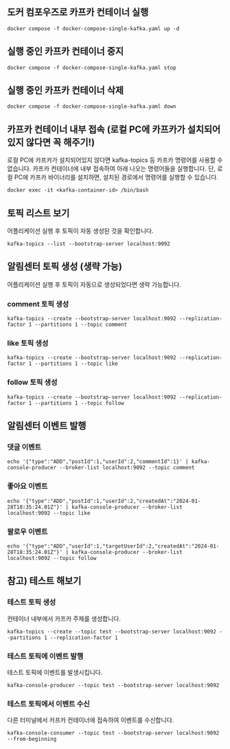 ## 도커 컴포우즈로 카프카 컨테이너 실행
```
docker compose -f docker-compose-single-kafka.yaml up -d         
```

## 실행 중인 카프카 컨테이너 중지
```
docker compose -f docker-compose-single-kafka.yaml stop  
```

## 실행 중인 카프카 컨테이너 삭제
```
docker compose -f docker-compose-single-kafka.yaml down  
```
    
## 카프카 컨테이너 내부 접속 (로컬 PC에 카프카가 설치되어있지 않다면 꼭 해주기!)
로컬 PC에 카프카가 설치되어있지 않다면 kafka-topics 등 카프카 명령어를 사용할 수 없습니다.
카프카 컨테이너에 내부 접속하여 아래 나오는 명령어들을 실행합니다.
단, 로컬 PC에 카프카 바이너리를 설치하면, 설치된 경로에서 명령어를 실행할 수 있습니다.
```
docker exec -it <kafka-container-id> /bin/bash
```


## 토픽 리스트 보기
어플리케이션 실행 후 토픽이 자동 생성된 것을 확인합니다.
```
kafka-topics --list --bootstrap-server localhost:9092
```

## 알림센터 토픽 생성 (생략 가능)
어플리케이션 실행 후 토픽이 자동으로 생성되었다면 생략 가능합니다.

### comment 토픽 생성
```
kafka-topics --create --bootstrap-server localhost:9092 --replication-factor 1 --partitions 1 --topic comment
```
### like 토픽 생성
```
kafka-topics --create --bootstrap-server localhost:9092 --replication-factor 1 --partitions 1 --topic like
```

### follow 토픽 생성
```
kafka-topics --create --bootstrap-server localhost:9092 --replication-factor 1 --partitions 1 --topic follow
```


## 알림센터 이벤트 발행

### 댓글 이벤트
```
echo '{"type":"ADD","postId":1,"userId":2,"commentId":1}' | kafka-console-producer --broker-list localhost:9092 --topic comment
```

### 좋아요 이벤트
```
echo '{"type":"ADD","postId":1,"userId":2,"createdAt":"2024-01-28T18:35:24.01Z"}' | kafka-console-producer --broker-list localhost:9092 --topic like
```

### 팔로우 이벤트
```
echo '{"type":"ADD","userId":1,"targetUserId":2,"createdAt":"2024-01-28T18:35:24.01Z"}' | kafka-console-producer --broker-list localhost:9092 --topic follow
```


## 참고) 테스트 해보기

### 테스트 토픽 생성
컨테이너 내부에서 카프카 주제를 생성합니다.

```
kafka-topics --create --topic test --bootstrap-server localhost:9092 --partitions 1 --replication-factor 1
```

### 테스트 토픽에 이벤트 발행
테스트 토픽에 이벤트를 발생시킵니다.
```
kafka-console-producer --topic test --bootstrap-server localhost:9092
```

### 테스트 토픽에서 이벤트 수신
다른 터미널에서 카프카 컨테이너에 접속하여 이벤트를 수신합니다.

```
kafka-console-consumer --topic test --bootstrap-server localhost:9092 --from-beginning
```